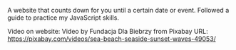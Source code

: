 A website that counts down for you until a certain date or event. Followed a guide to practice my JavaScript skills.

Video on website: Video by Fundacja Dla Biebrzy from Pixabay 
URL: https://pixabay.com/videos/sea-beach-seaside-sunset-waves-49053/